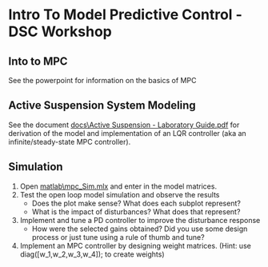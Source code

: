 # Intro To Model Predictive Control - DSC Workshop


## Into to MPC
See the powerpoint for information on the basics of MPC


## Active Suspension System Modeling
See the document [docs\Active Suspension - Laboratory Guide.pdf]() for derivation of the model and implementation of an LQR controller (aka an infinite/steady-state MPC controller).


## Simulation
1. Open [matlab\mpc_Sim.mlx]() and enter in the model matrices.
2. Test the open loop model simulation and observe the results
   - Does the plot make sense? What does each subplot represent?
   - What is the impact of disturbances? What does that represent?
3. Implement and tune a PD controller to improve the disturbance response
   - How were the selected gains obtained? Did you use some design process or just tune using a rule of thumb and tune?
4. Implement an MPC controller by designing weight matrices. 
(Hint: use diag([w_1,w_2,w_3,w_4]); to create weights)
